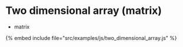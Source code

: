 # Two dimensional array (matrix)

* matrix

{% embed include file="src/examples/js/two_dimensional_array.js" %}




